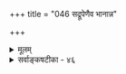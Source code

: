 +++
title = "046 सद्रूपेणैव भानान्न"

+++
<details><summary>मूलम्</summary>

सद्रूपेणैव भानान्न भवति वरणाभावमात्रं विहायः संसर्गाभावमात्रं न च भवति यतो नास्ति संसर्गिबोधः ।  
अत्यन्ताभावनाशावजननिरपि वा सत्सु तेष्वेव न स्युस्तादात्म्याभावसिद्धिः कथ(मिव)मपि च भवेत्तंतमर्थं विहाय ॥ ४६ ॥
</details>

<details><summary>सर्वाङ्कषटीका - ४६</summary>

46. 

[[93]]

[ आकाशस्य भावरूपत्वम् ] 

सद्रूपेणैव भानात् न भवति वरणाभावमात्रं विहायः 

संसर्गाभावमात्रं न च भवति, यतो नास्ति संसर्गिबोधः । अत्यन्ताभावनाशावजननिरपि वा सत्सु तेष्वेव न स्युः 

तादात्म्याभावसिद्धिः कथमपि न भवेत् तंतमर्थं विहाय ॥46॥ 



ननु आकाशाख्यपदार्थस्यैवाभावात्, 'सति कुड्ये चित्रकर्म' इति न्यायेन सः प्रत्यक्षो न वा? इति विचार एव हास्यास्पद इति वदतां बौद्धानां मतं निराकरोति - सद्रूपेणेत्यादि । पृथिव्यप्तेजोवायव इति चत्वार्येव भूतानि इति वैभाषिकबौद्धाः । आकाश इति पदस्य आवरणाभावः अर्थः । कुड्यादीनि आवरण- रूपाणि सर्वानुभवसिद्धानि । कुड्यादेरपसरणे तत्र कुड्याद्यावरणनिवृत्त्या निष्क्रमणप्रवेशादिकं भवति । अतः आकाशः अभावरूपः, न तु भावपदार्थः । अस्त्वभावोऽपि सप्तमः भावपदार्थ इति चेत्, तदपि न, केनाप्यनङ्गीकारात् । सिद्धान्तेऽपि हि अभावः नातिरिक्तः पदार्थः । ' भूतले घटो नास्ति' इत्यत्र न हि कश्चित्पदार्थो दृश्यते । तर्ह्यस्तु घटाभावः भूतलमेवेति पक्षः, तावतापि सिद्ध एव कश्चन पदार्थः इति चेत्, कः सिद्धस्तत्र ? भूतलं तु पूर्वमेव सिद्धम् । तच न घटाभावमात्रम्, किन्तु तत्रावर्तमानपटाभावादिसर्वाभावरूपंम् वक्तव्यमिति कथं घटाभावः भूतलस्वरूप उच्यते । अतः अभावः निरुपाख्यः तुच्छ एव शशशृङ्गादिवदिति बौद्धाः । तदेतन्निराकरोति । अभावः किल चतुर्विधः । अयं किम् आवरणसामान्याभावरूपः, उतावरण- विशेषाभावरूपः ? न सामान्याभावरूपः । तत्कुतः **विहायः** = आकाशः **वरणाभावमात्रम्** = आवरणसामान्या- भावमात्ररूपो न भवति । तत्र हेतु :- सद्रूपेणैव भानात् इति । 'अस्ति ''नास्ति' इति प्रतीती किल परस्पर- मत्यन्तविलक्षणे भावाभावविषयिण्यौ दृष्टे । 'अश्वो न' इति अश्वतादात्म्यनिषेधमात्ररूपो गौः कदापि न हि भवति; किन्तु ‘गौः अश्वो न' इत्युल्लेखे सति 'गौः' इति स्वस्वरूपेण भावरूपतयापि प्रतीयते । अन्यथा 'अश्वः गौर्न' इति प्रतीतेरपि सत्त्वादन्योन्याश्रयादिः स्यात् । 'सद्रूपेणैव' इत्येवकारेण तुच्छत्वव्यवच्छेदः । शशशृङ्गादिकं हि कदापि कस्यापि 'अस्ति' इति प्रतीतिविषयो न दृष्टः । आकाशस्तु कूपरन्ध्र- द्वारादिप्रतीतिविषयो दृष्टः । न हि द्वारपदार्थः अन्यः कश्चिद्भवितुमर्हति । अतः आकाशः सद्रूपः कश्चित्पदार्थ एव ॥ 

एवं सामान्यरूपेणाकाशस्याभावरूपतां निरस्य, विशिष्यापि तस्याभावरूपता न संभवतीति प्रदर्शयन्, प्रथमम् ‘संसर्गाभावः तादात्म्याभावश्चेति अभावो द्विविधः । संसर्गाभावश्च अत्यन्ताभावः, प्रध्वंसाभावः, प्रागभावश्चेति त्रिविधः' इत्युक्तप्रक्रियया प्रथमं संसर्गाभावसामान्यरूपताम्, ततः विशेषरूपतां च क्रमशो निरस्यति - संसर्गेत्यादिना । 'भूतले घटो नास्ति' इत्यादौ हि **भूतलसंसर्गिणः** = भूतलसंबन्धार्हस्य घटस्य निषेधरूपः दृष्टः । प्रतियोगिन एवाप्रसिद्धौ न हि निषेधस्य प्रसक्तिः । अतः यतः **संसर्गिणः** = प्रतियोगिनः बोधः नास्ति, किन्तु केवलस्यैव आकाशस्य स्वतन्त्रतया प्रतीतिः, अतः संसर्गाभावमात्रं न च **भवति** = नैव भवति । विशेषरूपेणापि संसर्गाभावरूपतां निराकरोति - अत्यन्तेत्यादिना । **अत्यन्ताभावनाशौ** = अत्यन्ता-तत्त्वमुक्ताकलापः 

[[94]]

भावरूपों वा, प्रध्वंसाभावरूपो वा, अपि **वा** = अथवा **अजननिः** = प्रागभावरूपो वा आकाशो न भवितु- मर्हति । कुतः ? **तेषु** = आवरणरूपेषु प्रतियोगिषु सत्स्वेव न **स्युः** = अत्यन्ताभावः निरुपाधिकः कुत्रापि वक्तुं न शक्यः; देशकालप्रतियोगिविशेषनिर्देशमन्तरा न ह्यत्यन्ताभावप्रतीतिर्भवेत् । 'अत्रेदानीं घटो नास्ति' इत्येव खल्वनुभवः । ' इहेदानीम् आवरणं नास्ति' इति खल्वावरणाभावप्रतीतिर्वक्तव्या । तत्र 'इह' इति कस्य निर्देशः ? आकाशस्यैव स निर्देशः वक्तव्यः । सिद्धस्तर्ह्यवरणाभावातिरिक्तः 'इह' शब्दार्थः आकाशः । एवं प्रध्वंसाभावः, प्रागभावश्च न सामान्यधर्मावच्छिन्नप्रतियोगिताकौ । प्रध्वंसः खलु यस्य कस्यचिदेव घटादेः। घटसामान्यध्वंसस्तु प्रलयकाल एव । प्रतियोगिनि घटविशेषे अन्यत्र सत्यपि, अन्यत्र घटव्यक्त्यन्तरध्वंसः व्यवहारार्ह एव । एवमेव प्रागभावोऽपि । 'भविष्यति' इति प्रतीतिः किल न घटसामान्यविषयिणी; सर्वेषां घटानां युगपदुत्पत्तेरसंभवात् । अतो भविष्यतीति घटविशेषविषयिणी । नीलघटे सत्यपि, 'पीतघटो नष्टः ' 'रक्तघटो भविष्यति' इति व्यवहारस्य सार्वजनिकत्वात् । अतस्तत्र आवरणान्तराभावस्य व्यवहारेऽपि आवरणविशेषस्यापि सत्त्वेन नाकाशप्रतीतेः संभवः । अतः आवरणप्रध्वंसाभावरूपो वा, आवरणप्रागभावरूपों वा आकाशः न भवितुमर्हति । प्रागभावस्योत्पत्त्यभावात् तस्य ' अजननि' पदेन निर्देशः ॥ 

एवमावरणान्योन्याभावरूपोऽपि नाकाशः । कुत इति चेत्-तं तम् अर्थं **विहाय** = प्रतियोगिनम्, अनुयोगिनं चार्थं विहाय, **तादात्म्याभावस्य** = अन्योन्याभावस्य सिद्धिः कथमिव भवेत् ?, न कथञ्चिदपि भवेत् । 'अयमयं न' इति खलु अन्योन्याभावः । 'घटः पटो न' इति हि घटस्य पटात्मत्वाभावः कथ्यते । एकस्मिन् आवरणे सत्यपि, आवरणान्तरभेदस्य प्रतिव्यक्त्यावश्यकत्वात्, आवरणे सत्यपि आवरणविशेष- भेदस्य तस्मिन् सत्त्वात् आकाशप्रतीतिर्वक्तव्या । नन्वावरणविशेषभेदस्यावरणविशेषान्तरे सत्त्वेऽपि अन्योन्या- भावस्य सामान्यधर्मावच्छिन्नप्रतियोगिकत्वमावश्यकम् । अन्यथा 'घटो न घटः' इत्यपि प्रतीत्यापत्तिः । अतः आवरणत्वावच्छिन्नभेद एवावरणतादात्म्याभावः । अतो नोक्तापत्तिरिति चेत्, अस्तु तत् । परं तु अनुयोगी कः । ‘आकाशः आवरणं न' इति खलु प्रतीतिर्वक्तव्या । तथा च अनुयोगितया सिद्ध एवाकाशः । न चाकाशपदं त्यक्त्वा‘इदमावरणं न' इत्येव प्रतीतिरस्त्विति वाच्यम्, तदापीदंपदस्यार्थतया कस्यचित्सिद्धतया नेष्टसिद्धिः । किञ्चाकाशपदावरणाभावपदयोः पर्यायत्वात् 'घटः कलशः' इतिवत् स्यात् । ननु 'घटः घटत्ववान्' इति व्यवहारः कथं प्रामाणिकः ? तत्र घटपदस्यापि घटत्वाश्रयबोधकत्वात् पर्यायत्वापत्तिः । न च तत्र घटपदस्य घटत्वाश्रयो नार्थः, किन्तु घटपदबोध्यः कश्चिदर्थः । स च घटव्यक्तिमात्रमपि । अतो न तयोः पर्यायत्वमिति चेत्, एवं सत्यपि प्रकृते आकाशव्यक्तेस्सिद्ध्या नाकाशोऽभावरूपो भवेत् । अतोऽनुयोगितयाऽऽ- काशसिद्धिर्निष्प्रत्यूहैव । अतः अन्योन्याभावात्मकत्वाङ्गीकारमात्रेण नाकाशप्रतीतिर्निर्वोढुं शक्या ॥ 

तदेवम् आकाशस्य आवरणाभावरूपत्वासंभवः, अभावस्यातिरिक्ततामङ्गीकृत्य प्रत्यपादि । वस्तुतस्तु सिद्धान्ते, अभावस्य भावान्तररूपताङ्गीकारात् आवरणाभावस्यापि भावान्तररूपत्वमेवावश्यकम् । तच्च भावान्तरम् आकाश एव भवितुमर्हति नान्यदिति नाकाशस्य तुच्छत्वनिरुपाख्यत्वसिद्धिः । अत्र वक्तव्य- मग्रेऽद्रव्यसरे (श्लो. 129 इत्यादौ ) भविष्यति ॥ ४६ ॥
</details>
